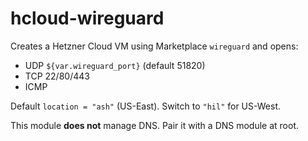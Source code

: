 # hcloud-wireguard

Creates a Hetzner Cloud VM using Marketplace `wireguard` and opens:
- UDP `${var.wireguard_port}` (default 51820)
- TCP 22/80/443
- ICMP

Default `location = "ash"` (US-East). Switch to `"hil"` for US-West.

This module **does not** manage DNS. Pair it with a DNS module at root.
